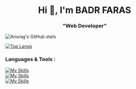 
<h1 align="center">Hi 👋, I'm BADR FARAS</h1>
<h3 align="center"> "Web Developer" </h3>


![Anurag's GitHub stats](https://github-readme-stats.vercel.app/api?username=cd-badr&show_icons=true&theme=transparent)

[![Top Langs](https://github-readme-stats.vercel.app/api/top-langs/?username=cd-badr&layout=donut&show_icons=true&theme=transparent)](https://github.com/anuraghazra/github-readme-stats)

<h3 align="left">Languages & Tools :</h3>

[![My Skills](https://skillicons.dev/icons?i=html,css,sass,bootstrap,tailwind,js,react,laravel)](https://skillicons.dev)
<br>
[![My Skills](https://skillicons.dev/icons?i=vscode,vim,bash,git,npm,linux,figma,docker)](https://skillicons.dev)
<br>
[![My Skills](https://skillicons.dev/icons?i=python,discordpy)](https://skillicons.dev)




<!--
**cd-badr/cd-badr** is a ✨ _special_ ✨ repository because its `README.md` (this file) appears on your GitHub profile.

Here are some ideas to get you started:

- 🔭 I’m currently working on ...
- 🌱 I’m currently learning ...
- 👯 I’m looking to collaborate on ...
- 🤔 I’m looking for help with ...
- 💬 Ask me about ...
- 📫 How to reach me: ...
- 😄 Pronouns: ...
- ⚡ Fun fact: ...
-->
